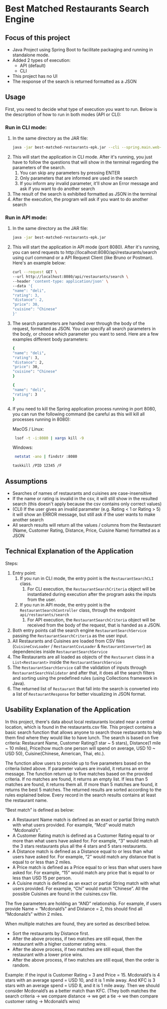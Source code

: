# Best Matched Restaurants Search Engine

## Focus of this project

- Java Project using Spring Boot to facilitate packaging and running in standalone mode.
- Added 2 types of execution:
    - API (default)
    - CLI 
- This project has no UI
- The response of the search is returned formatted as a JSON

## Usage
First, you need to decide what type of execution you want to run. Below is the description of how to run in both modes (API or CLI):

### Run in CLI mode:
1. In the same directory as the JAR file:
    ```bash
    java -jar best-matched-restaurants-epk.jar --cli --spring.main.web-application-type=none
    ```
2. This will start the application in CLI mode. After it's running, you just have to follow the questions that will show in the terminal regarding the parameters of the search.
   1. You can skip any parameters by pressing ENTER
   2. Only parameters that are informed are used in the search
   3. If you inform any invalid parameter, it'll show an Error message and ask if you want to do another search
3. The result of the search is exhibited formatted as JSON in the terminal
4. After the execution, the program will ask if you want to do another search

### Run in API mode:
1. In the same directory as the JAR file:
    ```bash
    java -jar best-matched-restaurants-epk.jar
    ```
2. This will start the application in API mode (port 8080). After it's running, you can send requests to http://localhost:8080/api/restaurants/search using curl command or a API Request Client (like Bruno or Postman). Here's an example below:
    ```bash
    curl --request GET \
    --url http://localhost:8080/api/restaurants/search \
    --header 'content-type: application/json' \
    --data '{
    "name": "deli",
    "rating": 3,
    "distance": 2,
    "price": 30,
    "cuisine": "Chinese"
    }'
    ```
3. The search parameters are handed over through the body of the request, formatted as JSON. You can specify all search parameters in the body, or choose which parameter you want to send. Here are a few examples different body parameters:
     ```bash
    {
    "name": "deli",
    "rating": 3,
    "distance": 2,
    "price": 30,
    "cuisine": "Chinese"
    }
    ```
    ```bash
   {
   "name": "deli",
   "rating": 3
   }
    ```
4. If you need to kill the Spring application process running in port 8080, you can run the following command (be careful as this will kill all processes running in 8080):

    MacOS / Linux: 
   ```bash
    lsof -t -i:8080 | xargs kill -9
    ```
    Windows: 
   ```bash
    netstat -ano | findstr :8080
    ```
    ```bash
    taskkill /PID 12345 /F
    ```

## Assumptions

- Searches of names of restaurants and cuisines are case-insensitive
- If the name or rating is invalid in the csv, it will still show in the resulted search (this doesn't apply because the csv contains only correct values)
- (CLI) If the user gives an invalid parameter (e.g. Rating < 1 or Rating > 5) it will show an ERROR message, but still ask if the user wants to make another search
- All search results will return all the values / columns from the Restaurant (Name, Customer Rating, Distance, Price, Cuisine Name) formatted as a JSON

## Technical Explanation of the Application

Steps:
1. Entry point:
   1. If you run in CLI mode, the entry point is the `RestaurantSearchCLI` class.
      1. For CLI execution, the `RestaurantSearchCriteria` object will be instantiated during execution after the program asks the inputs from the user.
   2. If you run in API mode, the entry point is the `RestaurantSearchController` class, through the endpoint `api/restaurants/search`
      1. For API execution, the `RestaurantSearchCriteria` object will be received from the body of the request, that is handed as a JSON.
2. Both entry points call the search engine `RestaurantSearchService` passing the `RestaurantSearchCriteria` as the user input.
3. All Restaurants and Cuisines are loaded from CSV files (`CuisineCsvLoader` / `RestaurantCsvLoader` & `RestaurantConverter`) as dependencies inside `RestaurantSearchService`
4. The Restaurants are all loaded as objects of the `Restaurant` class in a `List<Restaurant>` inside the `RestaurantSearchService`
5. The `RestaurantSearchService` call the validation of inputs through `RestaurantSearchValidator` and after that, it does all the search filters and sorting using the predefined rules (using Collections framework in Java).
6. The returned list of `Restaurant` that fall into the search is converted into a list of `RestaurantResponse` for better visualizing in JSON format. 

## Usability Explanation of the Application

In this project, there's data about local restaurants located near a central location, which is found in the restaurants.csv file. This project contains a basic search function that allows anyone to search those restaurants to help them find where they would like to have lunch. The search is based on five criteria: Restaurant Name, Customer Rating(1 star ~ 5 stars), Distance(1 mile ~ 10 miles), Price(how much one person will spend on average, USD 10 ~ USD 50), Cuisine(Chinese, American, Thai, etc.).

The function allow users to provide up to five parameters based on the criteria listed above.
If parameter values are invalid, it returns an error message.
The function return up to five matches based on the provided criteria. If no matches are found, it returns an empty list. If less than 5 matches are found, it returns them all. If more than 5 matches are found, it returns the best 5 matches. The returned results are sorted according to the rules explained below. Every record in the search results contains at least the restaurant name.

“Best match” is defined as below:
- A Restaurant Name match is defined as an exact or partial String match with what users provided. For example, “Mcd” would match “Mcdonald’s”.
- A Customer Rating match is defined as a Customer Rating equal to or more than what users have asked for. For example, “3” would match all the 3 stars restaurants plus all the 4 stars and 5 stars restaurants.
- A Distance match is defined as a Distance equal to or less than what users have asked for. For example, “2” would match any distance that is equal to or less than 2 miles.
- A Price match is defined as a Price equal to or less than what users have asked for. For example, “15” would match any price that is equal to or less than USD 15 per person.
- A Cuisine match is defined as an exact or partial String match with what users provided. For example, “Chi” would match “Chinese”. All the possible Cuisines are found in the cuisines.csv file.

The five parameters are holding an “AND” relationship. For example, if users provide Name = “Mcdonald’s” and Distance = 2, this should find all “Mcdonald’s” within 2 miles.

When multiple matches are found, they are sorted as described below.
- Sort the restaurants by Distance first.
- After the above process, if two matches are still equal, then the restaurant with a higher customer rating wins.
- After the above process, if two matches are still equal, then the restaurant with a lower price wins.
- After the above process, if two matches are still equal, then the order is random.

Example: if the input is Customer Rating = 3 and Price = 15. Mcdonald’s is 4 stars with an average spend = USD 10, and it is 1 mile away. And KFC is 3 stars with an average spend = USD 8, and it is 1 mile away. Then we should consider Mcdonald’s as a better match than KFC. (They both matches the search criteria -> we compare distance -> we get a tie -> we then compare customer rating -> Mcdonald’s wins)
